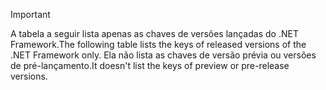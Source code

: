 
> [!IMPORTANT]
> <span data-ttu-id="d7d77-101">A tabela a seguir lista apenas as chaves de versões lançadas do .NET Framework.</span><span class="sxs-lookup"><span data-stu-id="d7d77-101">The following table lists the keys of released versions of the .NET Framework only.</span></span> <span data-ttu-id="d7d77-102">Ela não lista as chaves de versão prévia ou versões de pré-lançamento.</span><span class="sxs-lookup"><span data-stu-id="d7d77-102">It doesn't list the keys of preview or pre-release versions.</span></span>
